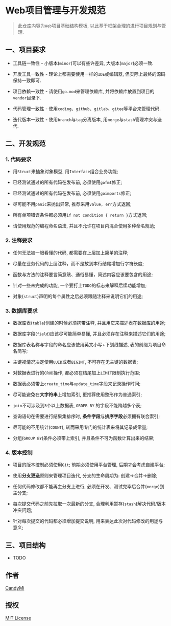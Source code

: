 # Web项目管理与开发规范

> 此仓库内容为`Web`项目基础结构模板, 以此基于框架合理的进行项目规划与管理.

## 一、项目要求
        
  * 工具链一致性 - 小版本(`minor`)可以有些许差异, 大版本(`major`)必须一致.
        
  * 开发工具一致性 - 理论上都需要使用一样的`IDE`或编辑器, 但实际上最终的源码保持一致即可.
        
  * 项目依赖一致性 - 请使用`go.mod`来管理依赖库, 并将依赖库放置到项目的`vendor`目录下. 
        
  * 代码管理一致性 - 使用`coding`、`github`、`gitlab`、`gitee`等平台来管理代码.
        
  * 迭代版本一致性 - 使用`branch`与`tag`分离版本, 用`merge`与`stash`管理冲突与迭代.

## 二、开发规范

### 1. 代码要求

  * 用`Struct`来抽象对象模型, 用`Interface`组合业务功能;
  
  * 已经测试通过的所有代码在发布前, 必须使用`gofmt`修正;
  
  * 已经测试通过的所有代码在发布前, 必须使用`goimports`修正;
  
  * 尽可能不用`panic`来抛出异常, 推荐采用`value, err`方式返回;
  
  * 所有单项错误条件都必须用`if not condition { return }`方式返回;
  
  * 请使用规范的编程命名语法, 并且不允许在项目内混合使用多种命名规范;

### 2. 注释要求

  * 任何无法被一眼看懂的代码, 都需要在上层加上简单的注释;

  * 尽量在业务代码的上层注释，而不是放到本行结尾增加行字符长度;
  
  * 函数与方法的注释要言简意赅、通俗易懂，简述内容应该要包含的用途;
  
  * 针对一些未完成的功能, 一个要打上`TODO`的标志来解释后续功能增加;
  
  * 对象(`struct`)声明的每个属性之后必须跟随注释来说明它们的用途; 

### 3. 数据库要求

  * 数据库表(`table`)创建的时候必须携带注释, 并且用它来描述表在数据库的用途;

  * 数据库字段(`field`)应该尽可能简单易懂, 并且必须存在注释来描述它们的用途;
  
  * 数据库表名称与字段的命名应该使用英文小写+下划线描述, 表的前缀为项目命名简写;
  
  * 主键视情况决定使用`UUID`或者`BIGINT`, 不可存在无主键的数据表;
  
  * 对数据表进行的`CRUD`操作, 都必须在结尾加上`LIMIT`限制执行范围;
  
  * 数据表必须带上`create_time`与`update_time`字段来记录操作时间;

  * 尽可能避免在**大字符串**上增加索引, 更推荐使用整形作为普通索引;
  
  * `join`不可涉及到`3`个以上数据表, `ORDER BY` 的字段不能跨越多个表; 
  
  * 查询语句在需要进行结果集排序时, **条件字段**与**排序字段**必须拥有联合索引;
  
  * 尽可能的不用统计(`COUNT`), 转而采用专门的统计表来将其记录成常量;
  
  * 分组(`GROUP BY`)条件必须带上索引, 并且条件不可为函数计算出来的结果;

### 4. 版本控制

  * 项目的版本控制必须使用`Git`; 前期必须使用平台管理, 后期才会考虑自建平台;
  
  * 使用**分支更迭**原则来管理项目迭代, 分支的生命周期为: 创建->合并->删除;
  
  * 任何代码修改都不能再主分支上进行, 必须在开发、测试完毕后合并(`merge`)到主分支;
  
  * 每次提交代码之前先拉取一次最新的分支, 合理利用暂存(`stash`)解决代码/版本冲突问题;
  
  * 针对每次提交的代码都必须增加提交说明, 用来表达此次对代码修改的用途与意义;
  
## 三、项目结构

  * TODO
  
## 作者
 
  [CandyMi](https://github.com/CandyMi)
   
## 授权
 
  [MIT License](https://github.com/CandyMi/web-project/blob/master/LICENSE)
